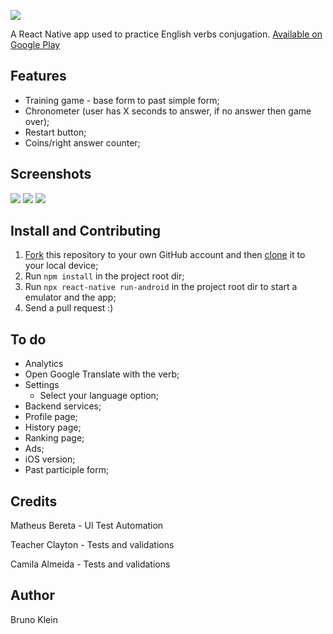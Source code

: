 ![](https://i.imgur.com/01MQeh8.png)

A React Native app used to practice English verbs conjugation.
[Available on Google Play](www.shorturl.at/hmWX2)

## Features

- Training game - base form to past simple form;
- Chronometer (user has X seconds to answer, if no answer then game over);
- Restart button;
- Coins/right answer counter;

## Screenshots
![](https://i.imgur.com/VdM258p.png)
![](https://i.imgur.com/zigS282.png)
![](https://i.imgur.com/mYxHpgo.png)

## Install and Contributing

1. [Fork](https://help.github.com/articles/fork-a-repo/) this repository to your own GitHub account and then [clone](https://help.github.com/articles/cloning-a-repository/) it to your local device;
2. Run `npm install` in the project root dir;
3. Run `npx react-native run-android` in the project root dir to start a emulator and the app;
4. Send a pull request :)

## To do

- Analytics
- Open Google Translate with the verb;
- Settings
    - Select your language option;
- Backend services;
- Profile page;
- History page;
- Ranking page;
- Ads;
- iOS version; 
- Past participle form;

## Credits

Matheus Bereta - UI Test Automation

Teacher Clayton - Tests and validations

Camila Almeida - Tests and validations

## Author

Bruno Klein